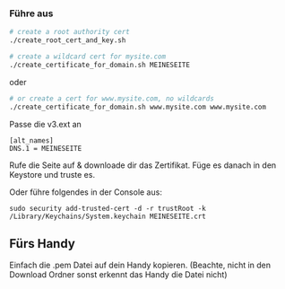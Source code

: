 ### Führe aus

```bash
# create a root authority cert
./create_root_cert_and_key.sh
```

```bash
# create a wildcard cert for mysite.com
./create_certificate_for_domain.sh MEINESEITE
```

oder 

````bash
# or create a cert for www.mysite.com, no wildcards
./create_certificate_for_domain.sh www.mysite.com www.mysite.com
````

Passe die v3.ext an

```text
[alt_names]
DNS.1 = MEINESEITE
```

Rufe die Seite auf & downloade dir das Zertifikat.
Füge es danach in den Keystore und truste es.

Oder führe folgendes in der Console aus:

```text
sudo security add-trusted-cert -d -r trustRoot -k /Library/Keychains/System.keychain MEINESEITE.crt
```

## Fürs Handy

Einfach die .pem Datei auf dein Handy kopieren. (Beachte, nicht in den Download Ordner sonst erkennt das Handy die Datei nicht)